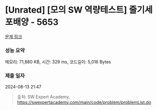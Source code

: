# [Unrated] [모의 SW 역량테스트] 줄기세포배양 - 5653 

[문제 링크](https://swexpertacademy.com/main/code/problem/problemDetail.do?contestProbId=AWXRJ8EKe48DFAUo) 

### 성능 요약

메모리: 71,880 KB, 시간: 329 ms, 코드길이: 5,016 Bytes

### 제출 일자

2024-08-13 21:47



> 출처: SW Expert Academy, https://swexpertacademy.com/main/code/problem/problemList.do